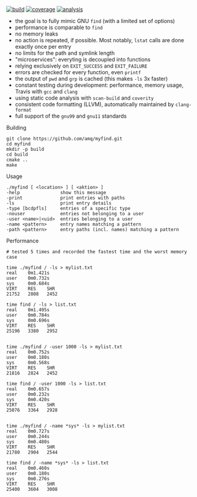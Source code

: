 [![build](https://img.shields.io/travis/amq/myfind.svg)](https://travis-ci.org/amq/myfind) [![coverage](https://img.shields.io/codecov/c/github/amq/myfind.svg)](https://codecov.io/github/amq/myfind) [![analysis](https://img.shields.io/coverity/scan/8222.svg)](https://scan.coverity.com/projects/amq-myfind)

- the goal is to fully mimic GNU `find` (with a limited set of options)
- performance is comparable to `find`
- no memory leaks
- no action is repeated, if possible. Most notably, `lstat` calls are done exactly once per entry
- no limits for the path and symlink length
- "microservices": everyting is decoupled into functions
- relying exclusively on `EXIT_SUCCESS` and `EXIT_FAILURE`
- errors are checked for every function, even `printf`
- the output of `pwd` and `grp` is cached (this makes `-ls` 3x faster)
- constant testing during development: performance, memory usage, Travis with `gcc` and `clang`
- using static code analysis with `scan-build` and `coverity`
- consistent code formatting (LLVM), automatically maintained by `clang-format`
- full support of the `gnu99` and `gnu11` standards

Building
```
git clone https://github.com/amq/myfind.git
cd myfind
mkdir -p build
cd build
cmake ..
make
```

Usage
```
./myfind [ <location> ] [ <aktion> ]
-help               show this message
-print              print entries with paths
-ls                 print entry details
-type [bcdpfls]     entries of a specific type
-nouser             entries not belonging to a user
-user <name>|<uid>  entries belonging to a user
-name <pattern>     entry names matching a pattern
-path <pattern>     entry paths (incl. names) matching a pattern
```

Performance
```
# tested 5 times and recorded the fastest time and the worst memory case

time ./myfind / -ls > mylist.txt
real	0m1.421s
user	0m0.732s
sys	    0m0.684s
VIRT    RES    SHR
21752   2808   2452

time find / -ls > list.txt
real	0m1.495s
user	0m0.784s
sys	    0m0.696s
VIRT    RES    SHR
25196   3380   2952


time ./myfind / -user 1000 -ls > mylist.txt
real	0m0.752s
user	0m0.180s
sys	    0m0.568s
VIRT    RES    SHR
21816   2824   2452

time find / -user 1000 -ls > list.txt
real	0m0.657s
user	0m0.232s
sys	    0m0.420s
VIRT    RES    SHR
25076   3364   2928


time ./myfind / -name *sys* -ls > mylist.txt
real	0m0.727s
user	0m0.244s
sys	    0m0.480s
VIRT    RES    SHR
21780   2904   2544

time find / -name *sys* -ls > list.txt
real	0m0.460s
user	0m0.180s
sys	    0m0.276s
VIRT    RES    SHR
25400   3604   3008
```
